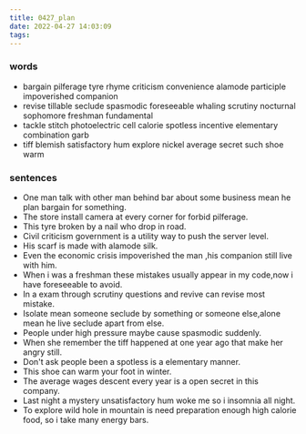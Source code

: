 ```yaml
---
title: 0427_plan
date: 2022-04-27 14:03:09
tags:
---
```

### words
- bargain pilferage tyre rhyme criticism convenience alamode participle impoverished companion
- revise tillable seclude spasmodic foreseeable whaling scrutiny nocturnal sophomore freshman fundamental
- tackle stitch photoelectric cell calorie spotless incentive elementary combination garb
- tiff blemish satisfactory hum explore nickel average secret such shoe warm
### sentences
- One man talk with other man behind bar about some business mean he plan bargain for something.
- The store install camera at every corner for forbid pilferage.
- This tyre broken by a nail who drop in road.
- Civil criticism government is a utility way to push the server level.
- His scarf is made with alamode silk.
- Even the economic crisis impoverished the man ,his companion still live with him.
- When i was a freshman these mistakes usually appear in my code,now i have foreseeable to avoid.
- In a exam through scrutiny questions and revive can revise most mistake.
- Isolate mean someone seclude by something or someone else,alone mean he live seclude apart from else.
- People under high pressure maybe cause spasmodic suddenly.
- When she remember the tiff happened at one year ago that make her angry still.
- Don't ask people been a spotless is a elementary manner.
- This shoe can warm your foot in winter.
- The average wages descent every year is a open secret in this company.
- Last night a mystery unsatisfactory hum woke me so i insomnia all night.
- To explore wild hole in mountain is need preparation enough high calorie food, so i take many energy bars.